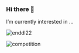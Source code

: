 ### Hi there 👋
I’m currently interested in ...

![enddl22](https://road-to-kaggle-grandmaster.vercel.app/api/simple/enddl22)

![competition](https://road-to-kaggle-grandmaster.vercel.app/api/badges/enddl22/competition/light)




<!--
**inkyusa/inkyusa** is a ✨ _special_ ✨ repository because its `README.md` (this file) appears on your GitHub profile.

Here are some ideas to get you started:

- 🔭 I’m currently working on ...
- 🌱 I’m currently learning ...
- 👯 I’m looking to collaborate on ...
- 🤔 I’m looking for help with ...
- 💬 Ask me about ...
- 📫 How to reach me: ...
- 😄 Pronouns: ...
- ⚡ Fun fact: ...
-->
